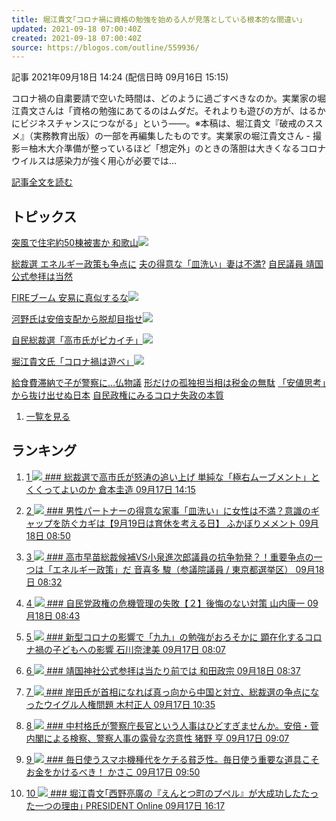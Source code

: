 ```yaml
---
title: 堀江貴文｢コロナ禍に資格の勉強を始める人が見落としている根本的な間違い｣
updated: 2021-09-18 07:00:40Z
created: 2021-09-18 07:00:40Z
source: https://blogos.com/outline/559936/
---
```


 記事
2021年09月18日 14:24 (配信日時 09月16日 15:15)

コロナ禍の自粛要請で空いた時間は、どのように過ごすべきなのか。実業家の堀江貴文さんは「資格の勉強にあてるのはムダだ。それよりも遊びの方が、はるかにビジネスチャンスにつながる」という――。※本稿は、堀江貴文『破戒のススメ』（実務教育出版）の一部を再編集したものです。実業家の堀江貴文さん - 撮影＝柚木大介準備が整っているほど「想定外」のときの落胆は大きくなるコロナウイルスは感染力が強く用心が必要では…

[記事全文を読む](https://blogos.com/article/559936/)

## トピックス

[突風で住宅約50棟被害か 和歌山](https://blogos.com/outline/560303/)![](https://static.blogos.com/pc/image/refine/new.png)

[総裁選 エネルギー政策も争点に](https://blogos.com/outline/560275/)
[夫の得意な「皿洗い」妻は不満?](https://blogos.com/outline/560059/)
[自民議員 靖国公式参拝は当然](https://blogos.com/outline/560276/)

[FIREブーム 安易に真似するな](https://blogos.com/outline/560304/)![](https://static.blogos.com/pc/image/refine/new.png)

[河野氏は安倍支配から脱却目指せ](https://blogos.com/outline/559977/)![](https://static.blogos.com/pc/image/refine/new.png)

[自民総裁選「高市氏がピカイチ」](https://blogos.com/outline/560307/)![](https://static.blogos.com/pc/image/refine/new.png)

[堀江貴文氏「コロナ禍は遊べ」](https://blogos.com/outline/559936/)![](https://static.blogos.com/pc/image/refine/new.png)

[給食費滞納で子が警察に…仏物議](https://blogos.com/outline/560301/)
[形だけの孤独担当相は税金の無駄](https://blogos.com/outline/560299/)
[「安値思考」から抜け出せぬ日本](https://blogos.com/outline/560257/)
[自民政権にみるコロナ失政の本質](https://blogos.com/outline/560277/)
1.   [一覧を見る](https://blogos.com/article/pickup_archive/0/)

## ランキング

1.   [   1  ![](https://static.blogos.com/media/member/74996/icon.png?1631944807)    ### 総裁選で高市氏が怒涛の追い上げ 単純な「極右ムーブメント」とくくってよいのか       倉本圭造    09月17日 14:15](https://blogos.com/article/560148/)

2.   [   2  ![](https://static.blogos.com/media/member/181126/icon.png?1631944807)    ### 男性パートナーの得意な家事「皿洗い」に女性は不満？意識のギャップを防ぐカギは【9月19日は育休を考える日】       ふかぼりメメント    09月18日 08:50](https://blogos.com/article/560059/)

3.   [   3  ![](https://static.blogos.com/media/member/52579/icon.png?1631944807)    ### 高市早苗総裁候補VS小泉進次郎議員の抗争勃発？！重要争点の一つは「エネルギー政策」だ       音喜多 駿（参議院議員 / 東京都選挙区）    09月18日 08:32](https://blogos.com/article/560275/)

4.   [   4  ![](https://static.blogos.com/media/member/155753/icon.png?1631944807)    ### 自民党政権の危機管理の失敗【２】後悔のない対策       山内康一    09月18日 08:43](https://blogos.com/article/560277/)

5.   [   5  ![](https://static.blogos.com/media/member/171446/icon.png?1631944807)    ### 新型コロナの影響で「九九」の勉強がおろそかに 顕在化するコロナ禍の子どもへの影響       石川奈津美    09月17日 08:07](https://blogos.com/article/559926/)

6.   [   6  ![](https://static.blogos.com/media/member/72348/icon.png?1631944807)    ### 靖国神社公式参拝は当たり前では       和田政宗    09月18日 08:37](https://blogos.com/article/560276/)

7.   [   7  ![](https://static.blogos.com/media/member/28585/icon.png?1631944807)    ### 岸田氏が首相になれば真っ向から中国と対立、総裁選の争点になったウイグル人権問題       木村正人    09月17日 10:35](https://blogos.com/article/560060/)

8.   [   8  ![](https://static.blogos.com/media/member/418/icon.png?1631944807)    ### 中村格氏が警察庁長官という人事はひどすぎませんか。安倍・菅内閣による検察、警察人事の露骨な恣意性       猪野 亨    09月17日 09:07](https://blogos.com/article/560069/)

9.   [   9  ![](https://static.blogos.com/media/member/21795/icon.png?1631944807)    ### 毎日使うスマホ機種代をケチる貧乏性。毎日使う重要な道具こそお金をかけるべき！        かさこ    09月17日 09:50](https://blogos.com/article/560081/)

10.   [   10  ![](https://static.blogos.com/media/member/85652/icon.png?1631944807)    ### 堀江貴文｢西野亮廣の『えんとつ町のプペル』が大成功したたった一つの理由｣       PRESIDENT Online    09月17日 16:17](https://blogos.com/article/560158/)